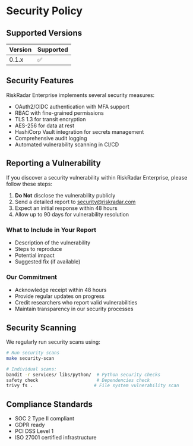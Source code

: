 # Security Policy

## Supported Versions

| Version | Supported          |
| ------- | ------------------ |
| 0.1.x   | :white_check_mark: |

## Security Features

RiskRadar Enterprise implements several security measures:

- OAuth2/OIDC authentication with MFA support
- RBAC with fine-grained permissions
- TLS 1.3 for transit encryption
- AES-256 for data at rest
- HashiCorp Vault integration for secrets management
- Comprehensive audit logging
- Automated vulnerability scanning in CI/CD

## Reporting a Vulnerability

If you discover a security vulnerability within RiskRadar Enterprise, please follow these steps:

1. **Do Not** disclose the vulnerability publicly
2. Send a detailed report to security@riskradar.com
3. Expect an initial response within 48 hours
4. Allow up to 90 days for vulnerability resolution

### What to Include in Your Report

- Description of the vulnerability
- Steps to reproduce
- Potential impact
- Suggested fix (if available)

### Our Commitment

- Acknowledge receipt within 48 hours
- Provide regular updates on progress
- Credit researchers who report valid vulnerabilities
- Maintain transparency in our security processes

## Security Scanning

We regularly run security scans using:

```bash
# Run security scans
make security-scan

# Individual scans:
bandit -r services/ libs/python/  # Python security checks
safety check                      # Dependencies check
trivy fs .                       # File system vulnerability scan
```

## Compliance Standards

- SOC 2 Type II compliant
- GDPR ready
- PCI DSS Level 1
- ISO 27001 certified infrastructure
